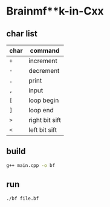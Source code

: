 # Brainmf\*\*k-in-Cxx

## char list

|char|command|
---|---    
|`+`|increment|
|`-`|decrement|  
|`.`|print|  
|`,`|input|  
|`[`|loop begin|
|`]`|loop end|
|`>`|right bit sift|
|`<`|left bit sift|

## build 
```sh
g++ main.cpp -o bf
```

## run
```sh
./bf file.bf
```
